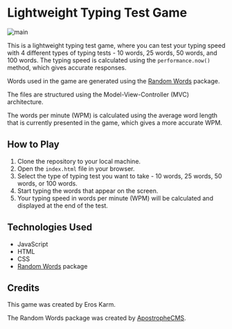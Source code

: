 # Lightweight Typing Test Game
![main](https://user-images.githubusercontent.com/48349453/226576755-9b2382a3-2220-4b80-b21f-63ff50525884.png)


This is a lightweight typing test game, where you can test your typing speed with 4 different types of typing tests - 10 words, 25 words, 50 words, and 100 words. The typing speed is calculated using the `performance.now()` method, which gives accurate responses.

Words used in the game are generated using the [Random Words](https://github.com/apostrophecms/random-words) package.

The files are structured using the Model-View-Controller (MVC) architecture.

The words per minute (WPM) is calculated using the average word length that is currently presented in the game, which gives a more accurate WPM.

## How to Play

1. Clone the repository to your local machine.
2. Open the `index.html` file in your browser.
3. Select the type of typing test you want to take - 10 words, 25 words, 50 words, or 100 words.
4. Start typing the words that appear on the screen.
5. Your typing speed in words per minute (WPM) will be calculated and displayed at the end of the test.

## Technologies Used

- JavaScript
- HTML
- CSS
- [Random Words](https://github.com/apostrophecms/random-words) package

## Credits

This game was created by Eros Karm.

The Random Words package was created by [ApostropheCMS](https://github.com/apostrophecms).
